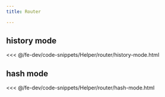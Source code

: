 ```yaml
---
title: Router

---
```


## history mode
<<< @/fe-dev/code-snippets/Helper/router/history-mode.html

## hash mode
<<< @/fe-dev/code-snippets/Helper/router/hash-mode.html
